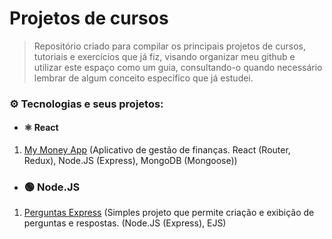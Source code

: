 # Projetos de cursos

> Repositório criado para compilar os principais projetos de cursos, tutoriais e exercícios que já fiz, visando organizar meu github e utilizar este espaço como um guia, consultando-o quando necessário lembrar de algum conceito específico que já estudei.

### ⚙️ Tecnologias e seus projetos:

- #### ⚛️ React
1. [My Money App](https://github.com/ldsmaga/projetos-cursos/tree/main/my-money-app) (Aplicativo de gestão de finanças. React (Router, Redux), Node.JS (Express), MongoDB (Mongoose))

- ### 🟢 Node.JS
1. [Perguntas Express](https://github.com/ldsmaga/projetos-cursos/tree/main/perguntas-express) (Simples projeto que permite criação e exibição de perguntas e respostas. (Node.JS (Express), EJS)
